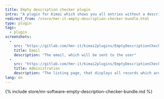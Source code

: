 ```yaml
---
title: Empty description checker plugin
intro: "A plugin for Kimai which shows you all entries without a description + email notification for users to ask them to add a description."
redirect_from: /store/hmr-it-empty-description-checker-bundle.html
type: plugin
tags:
  - plugin
screenshots:
  - 
    src: "https://gitlab.com/hmr-it/kimai2plugins/EmptyDescriptionCheckerBundle/raw/master/_screenshots/email.jpg"
    title: Email 
    description: "The email, which will be sent to the user" 
  - 
    src: "https://gitlab.com/hmr-it/kimai2plugins/EmptyDescriptionCheckerBundle/raw/master/_screenshots/kimai_web.jpg"
    title: Administration
    description: "The listing page, that displays all records which are missing a description"
lang: en
---
```


{% include store/mr-software-empty-description-checker-bundle.md %}
